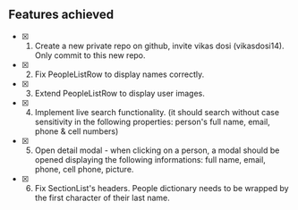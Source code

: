 


## Features achieved

- [x] 1.  Create a new private repo on github, invite vikas dosi (vikasdosi14). Only commit to this new repo.

- [x] 2.  Fix PeopleListRow to display names correctly.

- [x] 3.  Extend PeopleListRow to display user images.

- [x] 4.  Implement live search functionality. (it should search without case sensitivity in the following properties: person's full name, email, phone & cell numbers)

- [x] 5.  Open detail modal - when clicking on a person, a modal should be opened displaying the following informations: full name, email, phone, cell phone, picture.

- [x] 6.  Fix SectionList's headers. People dictionary needs to be wrapped by the first character of their last name.


